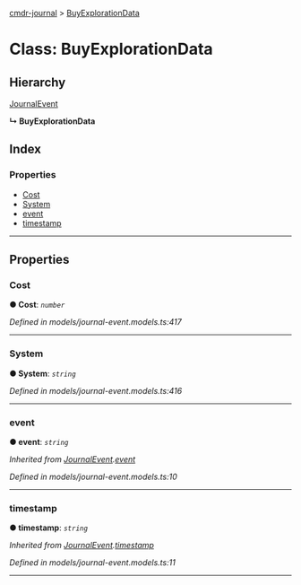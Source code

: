 [cmdr-journal](../README.md) > [BuyExplorationData](../classes/buyexplorationdata.md)



# Class: BuyExplorationData

## Hierarchy


 [JournalEvent](journalevent.md)

**↳ BuyExplorationData**







## Index

### Properties

* [Cost](buyexplorationdata.md#cost)
* [System](buyexplorationdata.md#system)
* [event](buyexplorationdata.md#event)
* [timestamp](buyexplorationdata.md#timestamp)



---
## Properties
<a id="cost"></a>

###  Cost

**●  Cost**:  *`number`* 

*Defined in models/journal-event.models.ts:417*





___

<a id="system"></a>

###  System

**●  System**:  *`string`* 

*Defined in models/journal-event.models.ts:416*





___

<a id="event"></a>

###  event

**●  event**:  *`string`* 

*Inherited from [JournalEvent](journalevent.md).[event](journalevent.md#event)*

*Defined in models/journal-event.models.ts:10*





___

<a id="timestamp"></a>

###  timestamp

**●  timestamp**:  *`string`* 

*Inherited from [JournalEvent](journalevent.md).[timestamp](journalevent.md#timestamp)*

*Defined in models/journal-event.models.ts:11*





___


